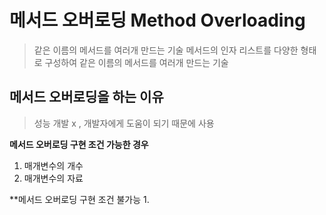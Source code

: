 # 메서드 오버로딩 Method Overloading

> 같은 이름의 메서드를 여러개 만드는 기술
> 메서드의 인자 리스트를 다양한 형태로 구성하여 같은 이름의 메서드를 여러개 만드는 기술

## 메서드 오버로딩을 하는 이유 
> 성능 개발 x , 
> 개발자에게 도움이 되기 때문에 사용

**메서드 오버로딩 구현 조건 가능한 경우**
1. 매개변수의 개수
2. 매개변수의 자료

**메서드 오버로딩 구현 조건 불가능
1. 

